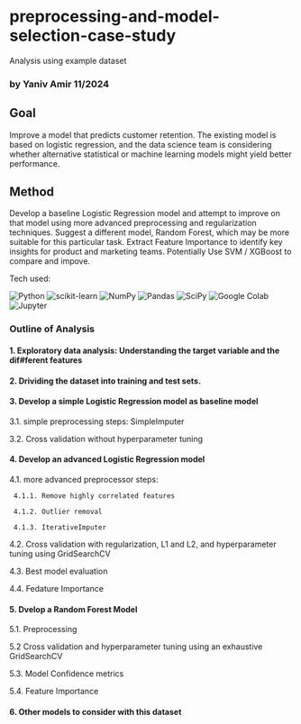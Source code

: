 # preprocessing-and-model-selection-case-study
Analysis using example dataset

### by Yaniv Amir  11/2024

## Goal
Improve a model that predicts customer retention. The existing model is based on logistic regression, and the data science team is considering whether alternative statistical or machine learning models might yield better performance.

## Method
Develop a baseline Logistic Regression model and attempt to improve on that model using more advanced preprocessing and regularization techniques. Suggest a different model, Random Forest, which may be more suitable for this particular task. Extract Feature Importance to identify key insights for product and marketing teams. Potentially Use SVM / XGBoost to compare and impove.

Tech used:

<img alt="Python" src="https://img.shields.io/badge/Python-3776ab?logo=python&logoColor=white&style-flat">
<img alt="scikit-learn" src="https://img.shields.io/badge/Scikit-f7931e?logo=scikit-learn&logoColor=white&style-flat">
<img alt="NumPy" src="https://img.shields.io/badge/NumPy-013242?logo=numpy&logoColor=white&style-flat">
<img alt="Pandas" src="https://img.shields.io/badge/Pandas-150458?logo=pandas&logoColor=white&style-flat">
<img alt="SciPy" src="https://img.shields.io/badge/SciPy-8CAAE6?logo=SciPy&logoColor=white&style-flat">
<img alt="Google Colab" src="https://img.shields.io/badge/GoogleColab-f9ab00?logo=googlecolab&logoColor=white&style-flat">
<img alt="Jupyter" src="https://img.shields.io/badge/Jupyter-f37626?logo=jupyter&logoColor=white&style-flat">

### Outline of Analysis
#### 1. Exploratory data analysis: Understanding the target variable and the dif#ferent features
#### 2. Drividing the dataset into training and test sets.
#### 3. Develop a simple Logistic Regression model as baseline model
   
  3.1. simple preprocessing steps: SimpleImputer
   
  3.2. Cross validation without hyperparameter tuning
   
#### 4. Develop an advanced Logistic Regression model
   
   4.1. more advanced preprocessor steps:
      
     4.1.1. Remove highly correlated features
       
     4.1.2. Outlier removal
       
     4.1.3. IterativeImputer
   
  4.2. Cross validation with regularization, L1 and L2, and hyperparameter tuning using GridSearchCV
   
  4.3. Best model evaluation
   
  4.4. Fedature Importance

#### 5. Dvelop a Random Forest Model
   
  5.1. Preprocessing
  
  5.2 Cross validation and hyperparameter tuning using an exhaustive   GridSearchCV
  
  5.3. Model Confidence metrics
  
  5.4. Feature Importance

#### 6. Other models to consider with this dataset

